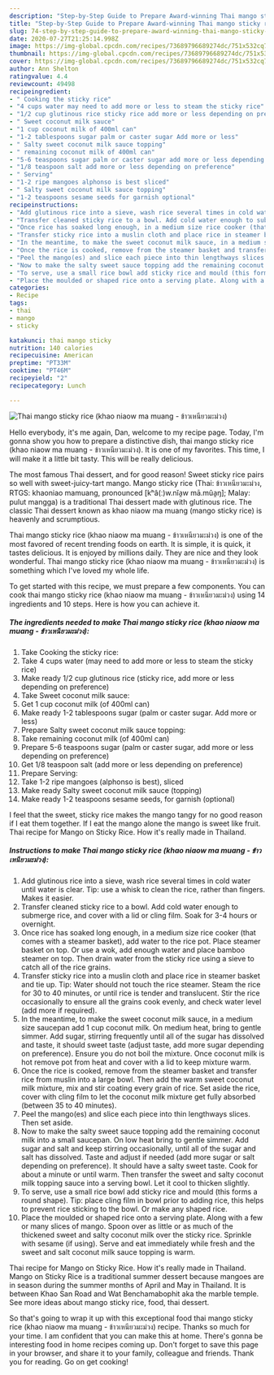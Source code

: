 ```yaml
---
description: "Step-by-Step Guide to Prepare Award-winning Thai mango sticky rice (khao niaow ma muang - ข้าวเหนียวมะม่วง)"
title: "Step-by-Step Guide to Prepare Award-winning Thai mango sticky rice (khao niaow ma muang - ข้าวเหนียวมะม่วง)"
slug: 74-step-by-step-guide-to-prepare-award-winning-thai-mango-sticky-rice-khao-niaow-ma-muang
date: 2020-07-27T21:25:14.998Z
image: https://img-global.cpcdn.com/recipes/73689796689274dc/751x532cq70/thai-mango-sticky-rice-khao-niaow-ma-muang-ข้าวเหนียวมะม่วง-recipe-main-photo.jpg
thumbnail: https://img-global.cpcdn.com/recipes/73689796689274dc/751x532cq70/thai-mango-sticky-rice-khao-niaow-ma-muang-ข้าวเหนียวมะม่วง-recipe-main-photo.jpg
cover: https://img-global.cpcdn.com/recipes/73689796689274dc/751x532cq70/thai-mango-sticky-rice-khao-niaow-ma-muang-ข้าวเหนียวมะม่วง-recipe-main-photo.jpg
author: Ann Shelton
ratingvalue: 4.4
reviewcount: 49498
recipeingredient:
- " Cooking the sticky rice"
- "4 cups water may need to add more or less to steam the sticky rice"
- "1/2 cup glutinous rice sticky rice add more or less depending on preference"
- " Sweet coconut milk sauce"
- "1 cup coconut milk of 400ml can"
- "1-2 tablespoons sugar palm or caster sugar Add more or less"
- " Salty sweet coconut milk sauce topping"
- " remaining coconut milk of 400ml can"
- "5-6 teaspoons sugar palm or caster sugar add more or less depending on preference"
- "1/8 teaspoon salt add more or less depending on preference"
- " Serving"
- "1-2 ripe mangoes alphonso is best sliced"
- " Salty sweet coconut milk sauce topping"
- "1-2 teaspoons sesame seeds for garnish optional"
recipeinstructions:
- "Add glutinous rice into a sieve, wash rice several times in cold water until water is clear. Tip: use a whisk to clean the rice, rather than fingers. Makes it easier."
- "Transfer cleaned sticky rice to a bowl. Add cold water enough to submerge rice, and cover with a lid or cling film. Soak for 3-4 hours or overnight."
- "Once rice has soaked long enough, in a medium size rice cooker (that comes with a steamer basket), add water to the rice pot. Place steamer basket on top. Or use a wok, add enough water and place bamboo steamer on top. Then drain water from the sticky rice using a sieve to catch all of the rice grains."
- "Transfer sticky rice into a muslin cloth and place rice in steamer basket and tie up. Tip: Water should not touch the rice steamer. Steam the rice for 30 to 40 minutes, or until rice is tender and translucent. Stir the rice occasionally to ensure all the grains cook evenly, and check water level (add more if required)."
- "In the meantime, to make the sweet coconut milk sauce, in a medium size saucepan add 1 cup coconut milk. On medium heat, bring to gentle simmer. Add sugar, stirring frequently until all of the sugar has dissolved and taste, it should sweet taste (adjust taste, add more sugar depending on preference). Ensure you do not boil the mixture. Once coconut milk is hot remove pot from heat and cover with a lid to keep mixture warm."
- "Once the rice is cooked, remove from the steamer basket and transfer rice from muslin into a large bowl. Then add the warm sweet coconut milk mixture, mix and stir coating every grain of rice. Set aside the rice, cover with cling film to let the coconut milk mixture get fully absorbed (between 35 to 40 minutes)."
- "Peel the mango(es) and slice each piece into thin lengthways slices. Then set aside."
- "Now to make the salty sweet sauce topping add the remaining coconut milk into a small saucepan. On low heat bring to gentle simmer. Add sugar and salt and keep stirring occasionally, until all of the sugar and salt has dissolved. Taste and adjust if needed (add more sugar or salt depending on preference). It should have a salty sweet taste. Cook for about a minute or until warm. Then transfer the sweet and salty coconut milk topping sauce into a serving bowl. Let it cool to thicken slightly."
- "To serve, use a small rice bowl add sticky rice and mould (this forms a round shape). Tip: place cling film in bowl prior to adding rice, this helps to prevent rice sticking to the bowl. Or make any shaped rice."
- "Place the moulded or shaped rice onto a serving plate. Along with a few or many slices of mango. Spoon over as little or as much of the thickened sweet and salty coconut milk over the sticky rice. Sprinkle with sesame (if using). Serve and eat immediately while fresh and the sweet and salt coconut milk sauce topping is warm."
categories:
- Recipe
tags:
- thai
- mango
- sticky

katakunci: thai mango sticky 
nutrition: 140 calories
recipecuisine: American
preptime: "PT33M"
cooktime: "PT46M"
recipeyield: "2"
recipecategory: Lunch

---
```



![Thai mango sticky rice (khao niaow ma muang - ข้าวเหนียวมะม่วง)](https://img-global.cpcdn.com/recipes/73689796689274dc/751x532cq70/thai-mango-sticky-rice-khao-niaow-ma-muang-ข้าวเหนียวมะม่วง-recipe-main-photo.jpg)

Hello everybody, it's me again, Dan, welcome to my recipe page. Today, I'm gonna show you how to prepare a distinctive dish, thai mango sticky rice (khao niaow ma muang - ข้าวเหนียวมะม่วง). It is one of my favorites. This time, I will make it a little bit tasty. This will be really delicious.

The most famous Thai dessert, and for good reason! Sweet sticky rice pairs so well with sweet-juicy-tart mango. Mango sticky rice (Thai: ข้าวเหนียวมะม่วง, RTGS: khaoniao mamuang, pronounced [kʰâ(ː)w.nǐa̯w mā.mûa̯ŋ]; Malay: pulut mangga) is a traditional Thai dessert made with glutinous rice. The classic Thai dessert known as khao niaow ma muang (mango sticky rice) is heavenly and scrumptious.

Thai mango sticky rice (khao niaow ma muang - ข้าวเหนียวมะม่วง) is one of the most favored of recent trending foods on earth. It is simple, it is quick, it tastes delicious. It is enjoyed by millions daily. They are nice and they look wonderful. Thai mango sticky rice (khao niaow ma muang - ข้าวเหนียวมะม่วง) is something which I've loved my whole life.


To get started with this recipe, we must prepare a few components. You can cook thai mango sticky rice (khao niaow ma muang - ข้าวเหนียวมะม่วง) using 14 ingredients and 10 steps. Here is how you can achieve it.

<!--inarticleads1-->

##### The ingredients needed to make Thai mango sticky rice (khao niaow ma muang - ข้าวเหนียวมะม่วง):

1. Take  Cooking the sticky rice:
1. Take 4 cups water (may need to add more or less to steam the sticky rice)
1. Make ready 1/2 cup glutinous rice (sticky rice, add more or less depending on preference)
1. Take  Sweet coconut milk sauce:
1. Get 1 cup coconut milk (of 400ml can)
1. Make ready 1-2 tablespoons sugar (palm or caster sugar. Add more or less)
1. Prepare  Salty sweet coconut milk sauce topping:
1. Take  remaining coconut milk (of 400ml can)
1. Prepare 5-6 teaspoons sugar (palm or caster sugar, add more or less depending on preference)
1. Get 1/8 teaspoon salt (add more or less depending on preference)
1. Prepare  Serving:
1. Take 1-2 ripe mangoes (alphonso is best), sliced
1. Make ready  Salty sweet coconut milk sauce (topping)
1. Make ready 1-2 teaspoons sesame seeds, for garnish (optional)


I feel that the sweet, sticky rice makes the mango tangy for no good reason if I eat them together. If I eat the mango alone the mango is sweet like fruit. Thai recipe for Mango on Sticky Rice. How it&#39;s really made in Thailand. 

<!--inarticleads2-->

##### Instructions to make Thai mango sticky rice (khao niaow ma muang - ข้าวเหนียวมะม่วง):

1. Add glutinous rice into a sieve, wash rice several times in cold water until water is clear. Tip: use a whisk to clean the rice, rather than fingers. Makes it easier.
1. Transfer cleaned sticky rice to a bowl. Add cold water enough to submerge rice, and cover with a lid or cling film. Soak for 3-4 hours or overnight.
1. Once rice has soaked long enough, in a medium size rice cooker (that comes with a steamer basket), add water to the rice pot. Place steamer basket on top. Or use a wok, add enough water and place bamboo steamer on top. Then drain water from the sticky rice using a sieve to catch all of the rice grains.
1. Transfer sticky rice into a muslin cloth and place rice in steamer basket and tie up. Tip: Water should not touch the rice steamer. Steam the rice for 30 to 40 minutes, or until rice is tender and translucent. Stir the rice occasionally to ensure all the grains cook evenly, and check water level (add more if required).
1. In the meantime, to make the sweet coconut milk sauce, in a medium size saucepan add 1 cup coconut milk. On medium heat, bring to gentle simmer. Add sugar, stirring frequently until all of the sugar has dissolved and taste, it should sweet taste (adjust taste, add more sugar depending on preference). Ensure you do not boil the mixture. Once coconut milk is hot remove pot from heat and cover with a lid to keep mixture warm.
1. Once the rice is cooked, remove from the steamer basket and transfer rice from muslin into a large bowl. Then add the warm sweet coconut milk mixture, mix and stir coating every grain of rice. Set aside the rice, cover with cling film to let the coconut milk mixture get fully absorbed (between 35 to 40 minutes).
1. Peel the mango(es) and slice each piece into thin lengthways slices. Then set aside.
1. Now to make the salty sweet sauce topping add the remaining coconut milk into a small saucepan. On low heat bring to gentle simmer. Add sugar and salt and keep stirring occasionally, until all of the sugar and salt has dissolved. Taste and adjust if needed (add more sugar or salt depending on preference). It should have a salty sweet taste. Cook for about a minute or until warm. Then transfer the sweet and salty coconut milk topping sauce into a serving bowl. Let it cool to thicken slightly.
1. To serve, use a small rice bowl add sticky rice and mould (this forms a round shape). Tip: place cling film in bowl prior to adding rice, this helps to prevent rice sticking to the bowl. Or make any shaped rice.
1. Place the moulded or shaped rice onto a serving plate. Along with a few or many slices of mango. Spoon over as little or as much of the thickened sweet and salty coconut milk over the sticky rice. Sprinkle with sesame (if using). Serve and eat immediately while fresh and the sweet and salt coconut milk sauce topping is warm.


Thai recipe for Mango on Sticky Rice. How it&#39;s really made in Thailand. Mango on Sticky Rice is a traditional summer dessert because mangoes are in season during the summer months of April and May in Thailand. It is between Khao San Road and Wat Benchamabophit aka the marble temple. See more ideas about mango sticky rice, food, thai dessert. 

So that's going to wrap it up with this exceptional food thai mango sticky rice (khao niaow ma muang - ข้าวเหนียวมะม่วง) recipe. Thanks so much for your time. I am confident that you can make this at home. There's gonna be interesting food in home recipes coming up. Don't forget to save this page in your browser, and share it to your family, colleague and friends. Thank you for reading. Go on get cooking!
